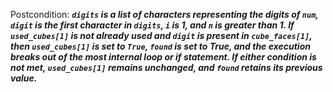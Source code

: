 Postcondition: ***`digits` is a list of characters representing the digits of `num`, `digit` is the first character in `digits`, `i` is 1, and `n` is greater than 1. If `used_cubes[1]` is not already used and `digit` is present in `cube_faces[1]`, then `used_cubes[1]` is set to `True`, `found` is set to True, and the execution breaks out of the most internal loop or if statement. If either condition is not met, `used_cubes[1]` remains unchanged, and `found` retains its previous value.***